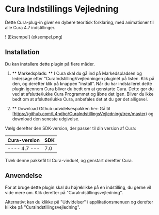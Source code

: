 
Cura Indstillings Vejledning
====
Dette Cura-plug-in giver en dybere teoritisk forklaring, med animationer til alle Cura 4.7 indstillinger.

! [Eksempel] (eksempel.png)

Installation
----
Du kan installere dette plugin på flere måder.

1. ** Markedsplads: ** I Cura skal du gå ind på Markedspladsen og lede/søge efter "CuraIndstillingVvejledningen pluginét på listen. Klik på den, og derefter klik på knappen "install". Når du har indstalleret dette plugin igennem Cura bliver du bedt om at genstarte Cura. Dette gør du ved at afslutte/lukke Cura Programmet og åbne det igen. Bliver du ikke bedt om at afslutte/lukke Cura, anbefales det at du gør det alligevel.

2. ** Download Github udvidelsespakken her: Gå til [https://github.com/L4ndbo/CuraIndstillingsVejledning/tree/master) og download den seneste udgivelse.

Vælg derefter den SDK-version, der passer til din version af Cura:

| Cura-version | SDK |
| ------------ | --- |
| ---- 4.7 --- | 7.0 | <--- Nyeste version 29/10/2020

Træk denne pakkefil til Cura-vinduet, og genstart derefter Cura.
 

Anvendelse
----
For at bruge dette plugin skal du højreklikke på en indstilling, du gerne vil vide mere om. Klik derefter på "CuraIndstillingsvejledning".

Alternativt kan du klikke på "Udvidelser" i applikationsmenuen og derefter klikke på "CuraIndstillingsvejledning".
